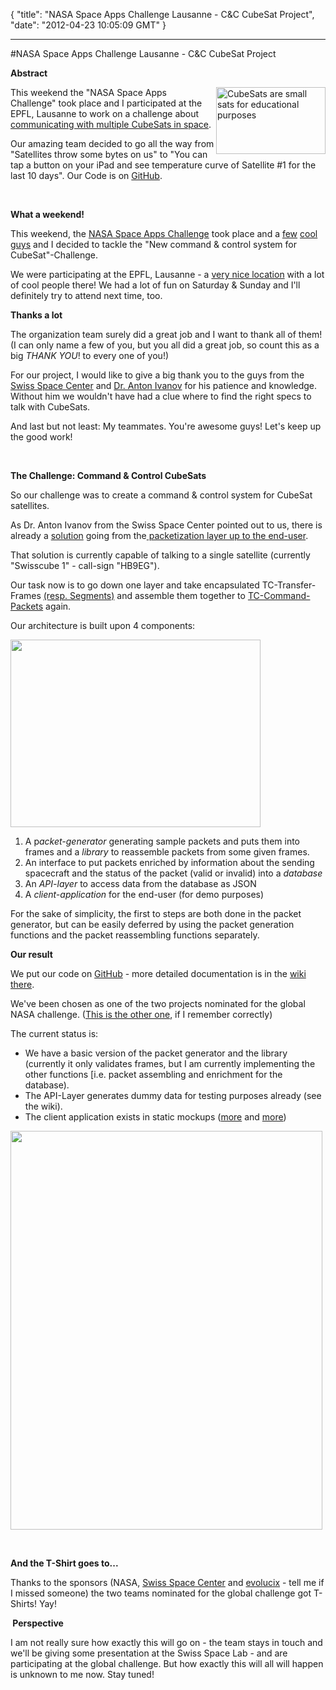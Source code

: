 {
  "title": "NASA Space Apps Challenge Lausanne - C&C CubeSat Project",
  "date": "2012-04-23 10:05:09 GMT"
}

---

#NASA Space Apps Challenge Lausanne - C&C CubeSat Project
<p><strong>Abstract</strong></p>&#13;
<p><img align="right" alt="CubeSats are small sats for educational purposes" height="107" src="http://www.nasa.gov/images/content/429961main_cubesat_1.jpg" width="175" /></p>&#13;
<p>This weekend the "NASA Space Apps Challenge" took place and I participated at the EPFL, Lausanne to work on a challenge about <a href="ceappschallenge.org/challenge/new-command-and-control-protocol-cubesats">communicating with multiple CubeSats in space</a>. <strong><br /></strong></p>&#13;
<p>Our amazing team decided to go all the way from "Satellites throw some bytes on us" to "You can tap a button on your iPad and see temperature curve of Satellite #1 for the last 10 days". Our Code is on <a href="https://github.com/AVGP/CubeSatRemote">GitHub</a>.</p>&#13;
<p><strong><br /></strong></p>&#13;
<p><strong>What a weekend!</strong></p>&#13;
<p>This weekend, the <a href="http://spaceappschallenge.org/">NASA Space Apps Challenge</a> took place and a <a href="http://twitter.com/#!/SilverThorax">few</a> <a href="http://twitter.com/#!/krippch">cool</a> <a href="https://github.com/goupilapps">guys</a> and I decided to tackle the "New command &amp; control system for CubeSat"-Challenge.</p>&#13;
<p>We were participating at the EPFL, Lausanne - a <a href="http://spaceappschallenge.org/location/swiss-space-center">very nice location</a> with a lot of cool people there! We had a lot of fun on Saturday &amp; Sunday and I'll definitely try to attend next time, too.</p>&#13;
<p><strong>Thanks a lot</strong></p>&#13;
<p>The organization team surely did a great job and I want to thank all of them! (I can only name a few of you, but you all did a great job, so count this as a big <em>THANK YOU</em>! to every one of you!)</p>&#13;
<p>For our project, I would like to give a big thank you to the guys from the <a href="http://space.epfl.ch">Swiss Space Center</a> and <a href="http://people.epfl.ch/anton.ivanov">Dr. Anton Ivanov</a> for his patience and knowledge. Without him we wouldn't have had a clue where to find the right specs to talk with CubeSats.</p>&#13;
<p>And last but not least: My teammates. You're awesome guys! Let's keep up the good work!</p>&#13;
<p><strong><br /></strong></p>&#13;
<p><strong>The Challenge: Command &amp; Control CubeSats</strong></p>&#13;
<p>So our challenge was to create a command &amp; control system for CubeSat satellites.</p>&#13;
<p>As Dr. Anton Ivanov from the Swiss Space Center pointed out to us, there is already a <a href="http://ctsgepc7.epfl.ch/08%20-%20Ground%20segment/S3-D-1-0-Ground%20segment%20software%20Overview.pdf">solution</a> going from the<a href="http://public.ccsds.org/publications/archive/200x0g6.pdf"> packetization layer up to the end-user</a>.</p>&#13;
<p>That solution is currently capable of talking to a single satellite (currently "Swisscube 1" - call-sign "<span>HB9EG").</span></p>&#13;
<p><span>Our task now is to go down one layer and take encapsulated TC-Transfer-Frames <a href="http://public.ccsds.org/publications/archive/202x0b3s.pdf">(resp. Segments)</a> and assemble them together to <a href="http://public.ccsds.org/publications/archive/203x0b2s.pdf">TC-Command-Packets</a> again.</span></p>&#13;
<p>Our architecture is built upon 4 components:</p>&#13;
<p><img align="middle" height="300" src="http://dl.dropbox.com/u/26012165/idea_schema.jpg" width="400" /></p>&#13;
<ol><li>A p<em>acket-generator</em> generating sample packets and puts them into frames and a <em>library</em> to reassemble packets from some given frames.</li>&#13;
<li>An interface to put packets enriched by information about the sending spacecraft and the status of the packet (valid or invalid) into a <em>database</em></li>&#13;
<li>An <em>API-layer</em> to access data from the database as JSON</li>&#13;
<li>A <em>client-application</em> for the end-user (for demo purposes)</li>&#13;
</ol><div>For the sake of simplicity, the first to steps are both done in the packet generator, but can be easily deferred by using the packet generation functions and the packet reassembling functions separately.</div>&#13;
<div></div>&#13;
<p><strong>Our result</strong></p>&#13;
<p>We put our code on <a href="https://github.com/AVGP/CubeSatRemote">GitHub</a> - more detailed documentation is in the <a href="https://github.com/AVGP/CubeSatRemote/wiki">wiki there</a>.</p>&#13;
<p>We've been chosen as one of the two projects nominated for the global NASA challenge. (<a href="https://github.com/dankrusi/optimal-lunar-landing-analysis">This is the other one</a>, if I remember correctly)</p>&#13;
<p>The current status is:</p>&#13;
<ul><li>We have a basic version of the packet generator and the library (currently it only validates frames, but I am currently implementing the other functions [i.e. packet assembling and enrichment for the database).</li>&#13;
<li>The API-Layer generates dummy data for testing purposes already (see the wiki).</li>&#13;
<li>The client application exists in static mockups (<a href="http://dl.dropbox.com/u/26012165/App_satellites_list.png">more</a> and <a href="http://dl.dropbox.com/u/26012165/App_widget_example.png">more</a>)</li>&#13;
</ul><p><strong><img align="middle" height="638" src="http://dl.dropbox.com/u/26012165/App_charts_examples.png" width="499" /></strong></p>&#13;
<p><strong><br /></strong></p>&#13;
<p><strong>And the T-Shirt goes to...</strong></p>&#13;
<p>Thanks to the sponsors (NASA, <a href="http://space.epfl.ch">Swiss Space Center</a> and <a href="http://twitter.com/#!/evolucix">evolucix</a> - tell me if I missed someone) the two teams nominated for the global challenge got T-Shirts! Yay!</p>&#13;
&#13;
<p><strong> Perspective</strong></p>&#13;
<p>I am not really sure how exactly this will go on - the team stays in touch and we'll be giving some presentation at the Swiss Space Lab - and are participating at the global challenge. But how exactly this will all will happen is unknown to me now. Stay tuned!<strong><br /></strong></p> 